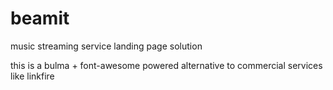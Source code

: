 # beamit
music streaming service landing page solution

this is a bulma + font-awesome powered alternative to commercial services like linkfire
